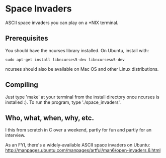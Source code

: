 # Space Invaders
ASCII space invaders you can play on a *NIX terminal.

## Prerequisites
You should have the ncurses library installed. On Ubuntu, install with:

```sudo apt-get install libncurses5-dev libncursesw5-dev```

ncurses should also be available on Mac OS and other Linux distributions.

## Compiling
Just type 'make' at your terminal from the install directory once ncurses is installed :).
To run the program, type './space_invaders'.

## Who, what, when, why, etc.
I this from scratch in C over a weekend, partly for fun and partly for an interview.

As an FYI, there's a widely-available ASCII space invaders on Ubuntu: <http://manpages.ubuntu.com/manpages/artful/man6/open-invaders.6.html>


